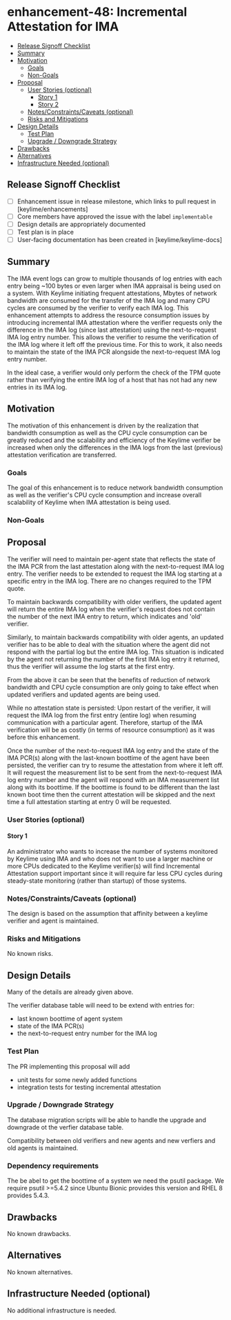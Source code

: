 <!--
**Note:** When your enhancement is complete, all of these comment blocks should be removed.

To get started with this template:

- [ ] **Create an issue in keylime/enhancements**
  When filing an enhancement tracking issue, please ensure to complete all
  fields in that template.  One of the fields asks for a link to the enhancement.  You
  can leave that blank until this enhancement is made a pull request, and then
  go back to the enhancement and add the link.
- [ ] **Make a copy of this template.**
 name it `NNNN-short-descriptive-title`, where `NNNN` is the issue number (with no
  leading-zero padding) assigned to your enhancement above.
- [ ] **Fill out this file as best you can.**
  At minimum, you should fill in the "Summary", and "Motivation" sections.
  These should be easy if you've preflighted the idea of the enhancement with the
  appropriate SIG(s).
- [ ] **Merge early and iterate.**
  Avoid getting hung up on specific details and instead aim to get the goals of
  the enhancement clarified and merged quickly.  The best way to do this is to just
  start with the high-level sections and fill out details incrementally in
  subsequent PRs.
-->
# enhancement-48: Incremental Attestation for IMA

<!--
This is the title of your enhancement.  Keep it short, simple, and descriptive.  A good
title can help communicate what the enhancement is and should be considered as part of
any review.
-->



<!--
A table of contents is helpful for quickly jumping to sections of a enhancement and for
highlighting any additional information provided beyond the standard enhancement
template.
-->

<!-- toc -->
- [Release Signoff Checklist](#release-signoff-checklist)
- [Summary](#summary)
- [Motivation](#motivation)
  - [Goals](#goals)
  - [Non-Goals](#non-goals)
- [Proposal](#proposal)
  - [User Stories (optional)](#user-stories-optional)
    - [Story 1](#story-1)
    - [Story 2](#story-2)
  - [Notes/Constraints/Caveats (optional)](#notesconstraintscaveats-optional)
  - [Risks and Mitigations](#risks-and-mitigations)
- [Design Details](#design-details)
  - [Test Plan](#test-plan)
  - [Upgrade / Downgrade Strategy](#upgrade--downgrade-strategy)
- [Drawbacks](#drawbacks)
- [Alternatives](#alternatives)
- [Infrastructure Needed (optional)](#infrastructure-needed-optional)
<!-- /toc -->

## Release Signoff Checklist

<!--
**ACTION REQUIRED:** In order to merge code into a release, there must be an
issue in [keylime/enhancements] referencing this enhancement and targeting a release**.

For enhancements that make changes to code or processes/procedures in core
Keylime i.e., [keylime/keylime], we require the following Release
Signoff checklist to be completed.

Check these off as they are completed for the Release Team to track. These
checklist items _must_ be updated for the enhancement to be released.
-->

- [ ] Enhancement issue in release milestone, which links to pull request in [keylime/enhancements]
- [ ] Core members have approved the issue with the label `implementable`
- [ ] Design details are appropriately documented
- [ ] Test plan is in place
- [ ] User-facing documentation has been created in [keylime/keylime-docs]

<!--
**Note:** This checklist is iterative and should be reviewed and updated every time this enhancement is being considered for a milestone.
-->

## Summary

<!--
This section is incredibly important for producing high quality user-focused
documentation such as release notes or a development roadmap.  It should be
possible to collect this information before implementation begins in order to
avoid requiring implementers to split their attention between writing release
notes and implementing the feature itself. Reviewers
should help to ensure that the tone and content of the `Summary` section is
useful for a wide audience.

A good summary is probably at least a paragraph in length.
-->

The IMA event logs can grow to multiple thousands of log entries with each
entry being ~100 bytes or even larger when IMA appraisal is being used on
a system. With Keylime initiating frequent attestations, Mbytes of network bandwidth
are consumed for the transfer of the IMA log and many CPU cycles are consumed
by the verifier to verify each IMA log. This enhancement attempts to address
the resource consumption issues by introducing incremental IMA attestation
where the verifier requests only the difference in the IMA log (since last
attestation) using the next-to-request IMA log entry number. This allows the
verifier to resume the verification of the IMA log where it left off the
previous time. For this to work, it also needs to maintain the state of the
IMA PCR alongside the next-to-request IMA log entry number.

In the ideal case, a verifier would only perform the check of the TPM quote
rather than verifying the entire IMA log of a host that has not had any
new entries in its IMA log.

## Motivation

<!--
This section is for explicitly listing the motivation, goals and non-goals of
this enhancement.  Describe why the change is important and the benefits to users.
-->

The motivation of this enhancement is driven by the realization that bandwidth
consumption as well as the CPU cycle consumption can be greatly reduced and
the scalability and efficiency of the Keylime verifier be increased when only
the differences in the IMA logs from the last (previous) attestation verification are
transferred.

### Goals

<!--
List the specific goals of the enhancement.  What is it trying to achieve?  How will we
know that this has succeeded?
-->

The goal of this enhancement is to reduce network bandwidth consumption as well as
the verifier's CPU cycle consumption and increase overall scalability of
Keylime when IMA attestation is being used.

### Non-Goals

<!--
What is out of scope for this enhancement?  Listing non-goals helps to focus discussion
and make progress.
-->

## Proposal

<!--
This is where we get down to the specifics of what the proposal actually is.
This should have enough detail that reviewers can understand exactly what
you're proposing, but should not include things like API designs or
implementation.  The "Design Details" section below is for the real
nitty-gritty.
-->

The verifier will need to maintain per-agent state that reflects the state
of the IMA PCR from the last attestation along with the next-to-request
IMA log entry. The verifier needs to be extended to request the
IMA log starting at a specific entry in the IMA log. There are no changes
required to the TPM quote.

<!-- This proposal assumes that affinity of an agent with a verifier is
maintained throughout the attestation. This allows a specific verifier
to maintain the state of an agent in memory (IMA PCR and next-to-request
IMA log entry). The Keylime verifier protocol seems to support this
assumption since a verifier initiates the protocol for attestation by
talking to an agent. -->

To maintain backwards compatibility with older verifiers, the updated
agent will return the entire IMA log when the verifier's request does
not contain the number of the next IMA entry to return, which indicates
and 'old' verifier.

Similarly, to maintain backwards compatibility with older agents, an updated
verifier has to be able to deal with the situation where the agent did
not respond with the partial log but the entire IMA log. This situation
is indicated by the agent not returning the number of the first IMA log
entry it returned, thus the verifier will assume the log starts at
the first entry.

From the above it can be seen that the benefits of reduction of network
bandwidth and CPU cycle consumption are only going to take effect when
updated verifiers and updated agents are being used.

While no attestation state is persisted: Upon restart of the verifier,
it will request the IMA log from the first entry (entire log) when resuming
communication with a particular agent. Therefore, startup of the IMA
verification will be as costly (in terms of resource consumption) as it was
before this enhancement.

Once the number of the next-to-request IMA log entry and the state of the
IMA PCR(s) along with the last-known boottime of the agent have been persisted,
the verifier can try to resume the attestation from where it left off.
It will request the measurement list to be sent from the next-to-request IMA
log entry number and the agent will respond with an IMA measurement list
along with its boottime. If the boottime is found to be different than the last
known boot time then the current attestation will be skipped and the next time
a full attestation starting at entry 0 will be requested.

### User Stories (optional)


<!--
Detail the things that people will be able to do if this enhancement is implemented.
Include as much detail as possible so that people can understand the "how" of
the system.  The goal here is to make this feel real for users without getting
bogged down.
-->

#### Story 1

An administrator who wants to increase the number of systems monitored by
Keylime using IMA and who does not want to use a larger machine or more CPUs dedicated
to the Keylime verifier(s) will find Incremental Attestation support important
since it will require far less CPU cycles during steady-state monitoring (rather
than startup) of those systems.

### Notes/Constraints/Caveats (optional)

The design is based on the assumption that affinity between a keylime verifier
and agent is maintained.

<!--
What are the caveats to the proposal?
What are some important details that didn't come across above.
Go in to as much detail as necessary here.
This might be a good place to talk about core concepts and how they relate.
-->

### Risks and Mitigations

<!--
What are the risks of this proposal and how do we mitigate.  Think broadly.
For example, consider both security and how this will impact the larger
enhancement ecosystem.

How will security be reviewed and by whom?
-->

No known risks.

## Design Details

<!--
This section should contain enough information that the specifics of your
change are understandable.  This may include API specs (though not always
required) or even code snippets.  If there's any ambiguity about HOW your
proposal will be implemented, this is the place to discuss them.
-->

Many of the details are already given above.

The verifier database table will need to be extend with entries for:
- last known boottime of agent system
- state of the IMA PCR(s)
- the next-to-request entry number for the IMA log

### Test Plan

<!--
**Note:** *Not required until targeted at a release.*

Consider the following in developing a test plan for this enhancement:
- Will there be e2e and integration tests, in addition to unit tests?
- How will it be tested in isolation vs with other components?

No need to outline all of the test cases, just the general strategy.  Anything
that would count as tricky in the implementation and anything particularly
challenging to test should be called out.

All code is expected to have adequate tests (eventually with coverage
expectations).
-->

The PR implementing this proposal will add
- unit tests for some newly added functions
- integration tests for testing incremental attestation

### Upgrade / Downgrade Strategy

<!--
If applicable, how will the component be upgraded and downgraded? Make sure
this is in the test plan.

Consider the following in developing an upgrade/downgrade strategy for this enhancement
-->

The database migration scripts will be able to handle the upgrade and downgrade
ot the verfier database table.

Compatibility between old verifiers and new agents and new verfiers and old agents is
maintained.

### Dependency requirements

<!--
If your new change requires new dependencies, please outline and demonstrate that your selected dependency 
is well maintained and packaged in Keylime's supported Operating Systems (currently Debian Stable
and as of time writing Fedora 32/33). 

During code implementation you will also be expected to add the package to CI , the keylime ansible role and 
keylimes main installer (`keylime/installers.sh`).

If the package is not available in the supported Operated systems, the PR will not be merged into master. 

Adding the package in `requirements.txt` is not sufficient for master which is where we tag releases from. 

You may however be able to work within an experimental branch until a package is made available. If this is
the case, please outline it in this enhancement.

-->

The be abel to get the boottime of a system we need the psutil package.
We require psutil >=5.4.2 since Ubuntu Bionic provides this version and RHEL 8 provides 5.4.3.

## Drawbacks

<!--
Why should this enhancement _not_ be implemented?
-->

No known drawbacks.

## Alternatives

<!--
What other approaches did you consider and why did you rule them out?  These do
not need to be as detailed as the proposal, but should include enough
information to express the idea and why it was not acceptable.
-->

No known alternatives.

## Infrastructure Needed (optional)

<!--
Use this section if you need things infrastructure related specific to your enhancement.  Examples include a
new subproject, repos requested, github webhook, changes to CI (travis).
-->

No additional infrastructure is needed.
